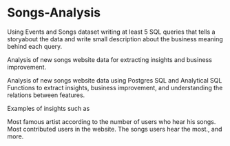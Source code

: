 # Songs-Analysis
Using Events and Songs dataset writing at least 5 SQL queries that tells a storyabout the data and write small description about the business meaning behind each query.

Analysis of new songs website data for extracting insights and business improvement.

Analysis of new songs website data using Postgres SQL and Analytical SQL Functions to extract insights, business improvement, and understanding the relations between features.

Examples of insights such as

Most famous artist according to the number of users who hear his songs.
Most contributed users in the website.
The songs users hear the most., and more.

